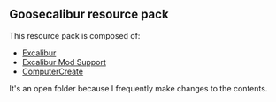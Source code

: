 ## Goosecalibur resource pack

This resource pack is composed of:

* [Excalibur](https://www.curseforge.com/minecraft/texture-packs/excalibur)
* [Excalibur Mod Support](https://www.curseforge.com/minecraft/texture-packs/excalibur-mod-support)
* [ComputerCreate](https://www.curseforge.com/minecraft/texture-packs/computercreate)

It's an open folder because I frequently make changes to the contents.
